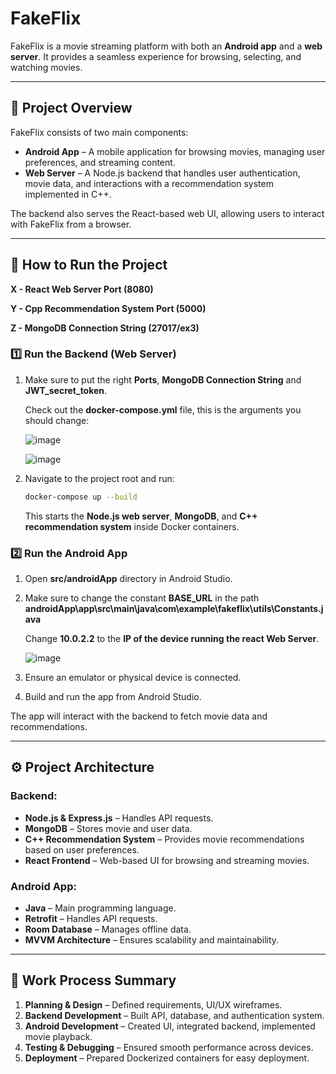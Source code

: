 # FakeFlix

FakeFlix is a movie streaming platform with both an **Android app** and a **web server**. It provides a seamless experience for browsing, selecting, and watching movies.

---

## 📌 Project Overview

FakeFlix consists of two main components:

- **Android App** – A mobile application for browsing movies, managing user preferences, and streaming content.
- **Web Server** – A Node.js backend that handles user authentication, movie data, and interactions with a recommendation system implemented in C++.

The backend also serves the React-based web UI, allowing users to interact with FakeFlix from a browser.

---

## 🚀 How to Run the Project

**X - React Web Server Port (8080)**

**Y - Cpp Recommendation System Port (5000)**

**Z - MongoDB Connection String (27017/ex3)**

### 1️⃣ **Run the Backend (Web Server)**
1. Make sure to put the right **Ports**, **MongoDB Connection String** and **JWT_secret_token**.
   
   Check out the **docker-compose.yml** file, this is the arguments you should change:

   ![image](https://github.com/user-attachments/assets/ab6896be-0e85-4c1d-9799-236e6682642f)


   ![image](https://github.com/user-attachments/assets/7414b6d1-2400-4a1d-ba4a-e508904eb68c)


   
3. Navigate to the project root and run:
   ```bash
   docker-compose up --build
   ```
   This starts the **Node.js web server**, **MongoDB**, and **C++ recommendation system** inside Docker containers.

### 2️⃣ **Run the Android App**

1. Open **src/androidApp** directory in Android Studio.
2. Make sure to change the constant **BASE_URL** in the path **androidApp\app\src\main\java\com\example\fakeflix\utils\Constants.java**

   Change **10.0.2.2** to the **IP of the device running the react Web Server**.

   ![image](https://github.com/user-attachments/assets/e7b69890-918a-46a8-aae4-ce847ab75ab6)

   
2. Ensure an emulator or physical device is connected.
3. Build and run the app from Android Studio.

The app will interact with the backend to fetch movie data and recommendations.

---

## ⚙️ **Project Architecture**

### **Backend:**

- **Node.js & Express.js** – Handles API requests.
- **MongoDB** – Stores movie and user data.
- **C++ Recommendation System** – Provides movie recommendations based on user preferences.
- **React Frontend** – Web-based UI for browsing and streaming movies.

### **Android App:**

- **Java** – Main programming language.
- **Retrofit** – Handles API requests.
- **Room Database** – Manages offline data.
- **MVVM Architecture** – Ensures scalability and maintainability.

---

## 📌 **Work Process Summary**

1. **Planning & Design** – Defined requirements, UI/UX wireframes.
2. **Backend Development** – Built API, database, and authentication system.
3. **Android Development** – Created UI, integrated backend, implemented movie playback.
4. **Testing & Debugging** – Ensured smooth performance across devices.
5. **Deployment** – Prepared Dockerized containers for easy deployment.

